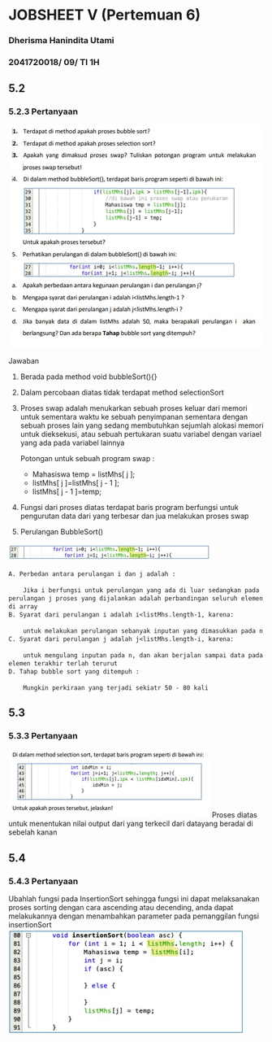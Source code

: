 # JOBSHEET V (Pertemuan 6)
### Dherisma Hanindita Utami
### 2041720018/ 09/ TI 1H

## 5.2
### 5.2.3 Pertanyaan
<img src="./ss/1.jpeg">

Jawaban
1. Berada pada method void bubbleSort(){}
2. Dalam percobaan diatas tidak terdapat method selectionSort
3. Proses swap adalah menukarkan sebuah proses keluar dari memori untuk sementara waktu ke sebuah penyimpanan sementara dengan sebuah proses lain yang sedang membutuhkan sejumlah alokasi memori untuk dieksekusi, atau sebuah pertukaran suatu variabel dengan variael yang ada pada variabel lainnya

    Potongan untuk sebuah program swap :
    * Mahasiswa temp = listMhs[ j ]; 
    * listMhs[ j ]=listMhs[ j - 1 ];
    * listMhs[ j - 1 ]=temp;
4. Fungsi dari proses diatas terdapat baris program berfungsi untuk pengurutan data dari yang terbesar dan jua melakukan proses swap
5. Perulangan BubbleSort()
<img src="./ss/2.jpeg">

    A. Perbedan antara perulangan i dan j adalah :
        
        Jika i berfungsi untuk perulangan yang ada di luar sedangkan pada perulangan j proses yang dijalankan adalah perbandingan seluruh elemen di array
    B. Syarat dari perulangan i adalah i<listMhs.length-1, karena:
        
        untuk melakukan perulangan sebanyak inputan yang dimasukkan pada n
    C. Syarat dari perulangan j adalah j<listMhs.length-i, karena:

        untuk mengulang inputan pada n, dan akan berjalan sampai data pada elemen terakhir terlah terurut
    D. Tahap bubble sort yang ditempuh :

        Mungkin perkiraan yang terjadi sekiatr 50 - 80 kali

## 5.3
### 5.3.3 Pertanyaan
<img src="./ss/3.jpeg">
Proses diatas untuk menentukan nilai output dari yang terkecil dari datayang beradai di sebelah kanan

## 5.4
### 5.4.3 Pertanyaan
Ubahlah fungsi pada InsertionSort sehingga fungsi ini dapat melaksanakan proses sorting 
dengan cara ascending atau decending, anda dapat melakukannya dengan menambahkan 
parameter pada pemanggilan fungsi insertionSort
<img src="./ss/4.jpeg">